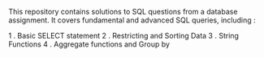 This repository contains solutions to SQL questions from a database assignment. It covers fundamental and advanced SQL queries, including :

1 . Basic SELECT statement 
2 . Restricting and Sorting Data
3 . String Functions 
4 . Aggregate functions and Group by
